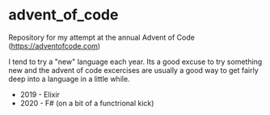 # advent_of_code

Repository for my attempt at the annual Advent of Code (<https://adventofcode.com>)

I tend to try a "new" language each year. Its a good excuse to try something new and the advent of code excercises are usually a good way to get fairly deep into a language in a little while.

* 2019 - Elixir
* 2020 - F# (on a bit of a functrional kick)
